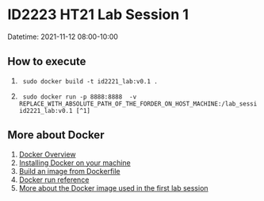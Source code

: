 # ID2223 HT21 Lab Session 1
Datetime: 2021-11-12 08:00-10:00

## How to execute
1. 
        sudo docker build -t id2221_lab:v0.1 .

2.    
        sudo docker run -p 8888:8888  -v REPLACE_WITH_ABSOLUTE_PATH_OF_THE_FORDER_ON_HOST_MACHINE:/lab_session1 id2221_lab:v0.1 [^1]


## More about Docker
1. [Docker Overview](https://docs.docker.com/get-started/overview/)
2. [Installing Docker on your machine](https://docs.docker.com/get-docker/)
3. [Build an image from Dockerfile](https://docs.docker.com/engine/reference/commandline/build/)
4. [Docker run reference](https://docs.docker.com/engine/reference/run/)
5. [More about the Docker image used in the first lab session](https://hub.docker.com/r/jupyter/all-spark-notebook)


[^1]: We will need to replace ``REPLACE_WITH_ABSOLUTE_PATH_OF_THE_FORDER_ON_HOST_MACHINE`` with the absolute path to the folder on the host machine that we want to share with the running Docker container. For example, it could be "/home/ubuntu/ID2223_HT21_Lab1/lab_session1".